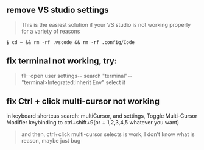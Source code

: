 ## remove VS studio settings
> This is the easiest solution if your VS studio is not working properly for a variety of reasons

```
$ cd ~ && rm -rf .vscode && rm -rf .config/Code
```

## fix terminal not working, try:

> f1--open user settings-- search "terminal"-- "terminal>Integrated:Inherit Env" select it 

## fix Ctrl + click multi-cursor not working

in keyboard shortcus search: multiCursor, and settings, Toggle Multi-Cursor Modifier keybinding to ctrl+shift+9(or + 1,2,3,4,5 whatever you want)

> and then, ctrl+click multi-cursor selects is work, I don't know what is reason, maybe just bug
